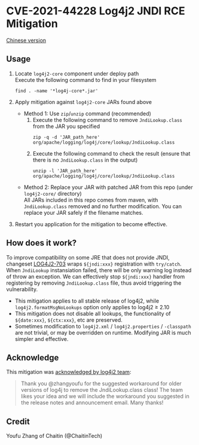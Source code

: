 # CVE-2021-44228 Log4j2 JNDI RCE Mitigation

[Chinese version](README.md)

## Usage

1. Locate `log4j2-core` component under deploy path  
   Execute the following command to find in your filesystem
   ```
   find . -name '*log4j-core*.jar'
   ```

2. Apply mitigation against `log4j2-core` JARs found above
   * Method 1: Use `zip`/`unzip` command (recommended)
     1. Execute the following command to remove `JndiLookup.class` from the JAR you specified
        ```
        zip -q -d 'JAR_path_here' org/apache/logging/log4j/core/lookup/JndiLookup.class
        ```
     2. Execute the following command to check the result (ensure that there is no `JndiLookup.class` in the output)
        ```
        unzip -l 'JAR_path_here' org/apache/logging/log4j/core/lookup/JndiLookup.class
        ```
   * Method 2: Replace your JAR with patched JAR from this repo (under `log4j2-core/` directory)  
     All JARs included in this repo comes from maven, with `JndiLookup.class` removed and no further modification. You can replace your JAR safely if the filename matches.

3. Restart you application for the mitigation to become effective.

## How does it work?

To improve compatibility on some JRE that does not provide JNDI, changeset [LOG4J2-703](https://github.com/apache/logging-log4j2/commit/3203d3eab6bdd12fdad7ded1860db16a89468c3f) wraps `${jndi:xxx}` registration with `try/catch`.
When `JndiLookup` instansiation failed, there will be only warning log instead of throw an exception.
We can effectively stop `${jndi:xxx}` handler from registering by removing `JndiLookup.class` file, thus avoid triggering the vulnerability.

* This mitigation applies to all stable release of log4j2, while `log4j2.formatMsgNoLookups` option only applies to log4j2 ≥ 2.10
* This mitigation does not disable all lookups, the functionality of `${date:xxx}`, `${ctx:xxx}`, etc are preserved.
* Sometimes modification to `log4j2.xml` / `log4j2.properties` / `-classpath` are not trivial, or may be overridden on runtime. Modifying JAR is much simpler and effective.

## Acknowledge

This mitigation was [acknowledged by log4j2 team](https://github.com/apache/logging-log4j2/pull/608#issuecomment-990474429):

> Thank you @zhangyoufu for the suggested workaround for older versions of log4j to remove the JndiLookup.class class! The team likes your idea and we will include the workaround you suggested in the release notes and announcement email. Many thanks!

## Credit

Youfu Zhang of Chaitin (@ChaitinTech)

